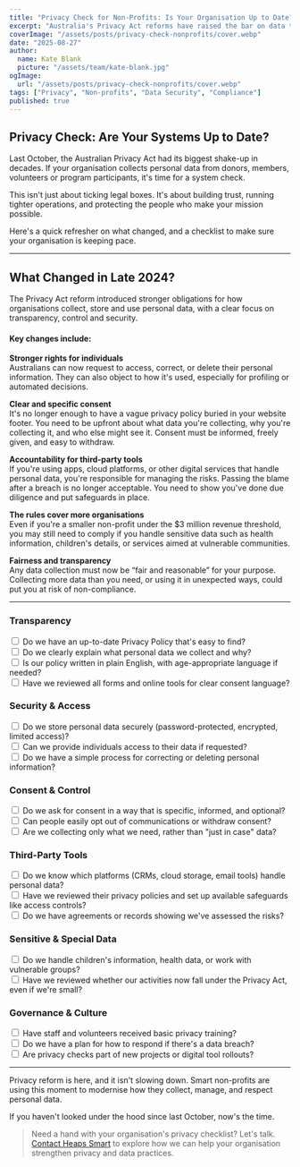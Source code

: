```yaml
---
title: "Privacy Check for Non-Profits: Is Your Organisation Up to Date?"
excerpt: "Australia's Privacy Act reforms have raised the bar on data transparency, consent, and security. Here's what changed in 2024 and a checklist to keep your organisation compliant."
coverImage: "/assets/posts/privacy-check-nonprofits/cover.webp"
date: "2025-08-27"
author:
  name: Kate Blank
  picture: "/assets/team/kate-blank.jpg"
ogImage:
  url: "/assets/posts/privacy-check-nonprofits/cover.webp"
tags: ["Privacy", "Non-profits", "Data Security", "Compliance"]
published: true
---
```


<style>
input[type="checkbox"]:checked + label {
  text-decoration: line-through;
  opacity: 0.6;
}

input[type="checkbox"] + label {
  cursor: pointer;
  transition: all 0.2s ease;
}
</style>

## Privacy Check: Are Your Systems Up to Date?  

Last October, the Australian Privacy Act had its biggest shake-up in decades. If your organisation collects personal data from donors, members, volunteers or program participants, it's time for a system check.  

This isn't just about ticking legal boxes. It's about building trust, running tighter operations, and protecting the people who make your mission possible.  

Here's a quick refresher on what changed, and a checklist to make sure your organisation is keeping pace.  

---

## What Changed in Late 2024?  

The Privacy Act reform introduced stronger obligations for how organisations collect, store and use personal data, with a clear focus on transparency, control and security.  

#### **Key changes include:**  

**Stronger rights for individuals**  
Australians can now request to access, correct, or delete their personal information. They can also object to how it's used, especially for profiling or automated decisions.  

**Clear and specific consent**  
It's no longer enough to have a vague privacy policy buried in your website footer. You need to be upfront about what data you're collecting, why you're collecting it, and who else might see it. Consent must be informed, freely given, and easy to withdraw.  

**Accountability for third-party tools**  
If you're using apps, cloud platforms, or other digital services that handle personal data, you're responsible for managing the risks. Passing the blame after a breach is no longer acceptable. You need to show you've done due diligence and put safeguards in place.  

**The rules cover more organisations**  
Even if you're a smaller non-profit under the $3 million revenue threshold, you may still need to comply if you handle sensitive data such as health information, children's details, or services aimed at vulnerable communities.  

**Fairness and transparency**  
Any data collection must now be “fair and reasonable” for your purpose. Collecting more data than you need, or using it in unexpected ways, could put you at risk of non-compliance.  

---

### Transparency  
<input type="checkbox" id="privacy-policy"> <label for="privacy-policy">Do we have an up-to-date Privacy Policy that's easy to find?</label>  
<input type="checkbox" id="data-collection"> <label for="data-collection">Do we clearly explain what personal data we collect and why?</label>  
<input type="checkbox" id="plain-english"> <label for="plain-english">Is our policy written in plain English, with age-appropriate language if needed?</label>  
<input type="checkbox" id="consent-language"> <label for="consent-language">Have we reviewed all forms and online tools for clear consent language?</label>  

### Security & Access  
<input type="checkbox" id="secure-storage"> <label for="secure-storage">Do we store personal data securely (password-protected, encrypted, limited access)?</label>  
<input type="checkbox" id="data-access"> <label for="data-access">Can we provide individuals access to their data if requested?</label>  
<input type="checkbox" id="correction-process"> <label for="correction-process">Do we have a simple process for correcting or deleting personal information?</label>  

### Consent & Control  
<input type="checkbox" id="informed-consent"> <label for="informed-consent">Do we ask for consent in a way that is specific, informed, and optional?</label>  
<input type="checkbox" id="opt-out"> <label for="opt-out">Can people easily opt out of communications or withdraw consent?</label>  
<input type="checkbox" id="minimal-data"> <label for="minimal-data">Are we collecting only what we need, rather than "just in case" data?</label>  

### Third-Party Tools  
<input type="checkbox" id="platform-audit"> <label for="platform-audit">Do we know which platforms (CRMs, cloud storage, email tools) handle personal data?</label>  
<input type="checkbox" id="privacy-policies"> <label for="privacy-policies">Have we reviewed their privacy policies and set up available safeguards like access controls?</label>  
<input type="checkbox" id="risk-assessment"> <label for="risk-assessment">Do we have agreements or records showing we've assessed the risks?</label>  

### Sensitive & Special Data  
<input type="checkbox" id="sensitive-data"> <label for="sensitive-data">Do we handle children's information, health data, or work with vulnerable groups?</label>  
<input type="checkbox" id="privacy-act-review"> <label for="privacy-act-review">Have we reviewed whether our activities now fall under the Privacy Act, even if we're small?</label>  

### Governance & Culture  
<input type="checkbox" id="staff-training"> <label for="staff-training">Have staff and volunteers received basic privacy training?</label>  
<input type="checkbox" id="breach-plan"> <label for="breach-plan">Do we have a plan for how to respond if there's a data breach?</label>  
<input type="checkbox" id="privacy-checks"> <label for="privacy-checks">Are privacy checks part of new projects or digital tool rollouts?</label>  

---

Privacy reform is here, and it isn't slowing down. Smart non-profits are using this moment to modernise how they collect, manage, and respect personal data.  

If you haven't looked under the hood since last October, now's the time.  

> Need a hand with your organisation's privacy checklist? Let's talk.  
> [Contact Heaps Smart](https://heaps-smart.com/contact/) to explore how we can help your organisation strengthen privacy and data practices.  

